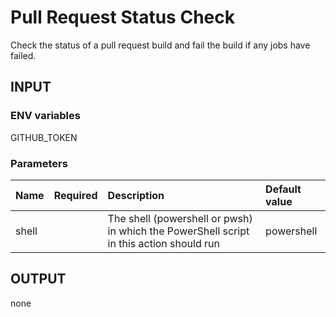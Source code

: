 # Pull Request Status Check
Check the status of a pull request build and fail the build if any jobs have failed.

## INPUT

### ENV variables
GITHUB_TOKEN

### Parameters
| Name | Required | Description | Default value |
| :-- | :-: | :-- | :-- |
| shell | | The shell (powershell or pwsh) in which the PowerShell script in this action should run | powershell |

## OUTPUT
none